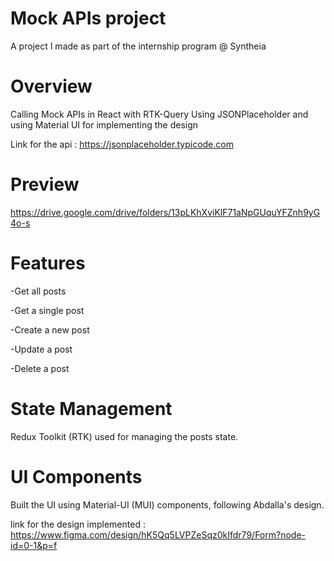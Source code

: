 <h1>Mock APIs project</h1>

A project I made as part of the internship program @ Syntheia

<h1>Overview</h1>

Calling Mock APIs in React with RTK-Query Using JSONPlaceholder and using Material UI for implementing the design

Link for the api : https://jsonplaceholder.typicode.com

<h1> Preview </h1>

https://drive.google.com/drive/folders/13pLKhXviKlF71aNpGUquYFZnh9yG4o-s

<h1>Features</h1>
 
-Get all posts

-Get a single post

-Create a new post

-Update a post

-Delete a post

<h1>State Management</h1>
Redux Toolkit (RTK) used for managing the posts state.

<h1>UI Components</h1>
Built the UI using Material-UI (MUI) components, following Abdalla's design.

link for the design implemented : https://www.figma.com/design/hK5Qq5LVPZeSqz0kIfdr79/Form?node-id=0-1&p=f
